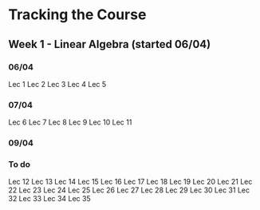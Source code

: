 # Tracking the Course

## Week 1 - Linear Algebra (started 06/04)
### 06/04
Lec 1
Lec 2
Lec 3
Lec 4
Lec 5
### 07/04
Lec 6
Lec 7
Lec 8
Lec 9
Lec 10
Lec 11
### 09/04
### To do
Lec 12
Lec 13
Lec 14
Lec 15
Lec 16
Lec 17
Lec 18
Lec 19
Lec 20
Lec 21
Lec 22
Lec 23
Lec 24
Lec 25
Lec 26
Lec 27
Lec 28
Lec 29
Lec 30
Lec 31
Lec 32
Lec 33
Lec 34
Lec 35

